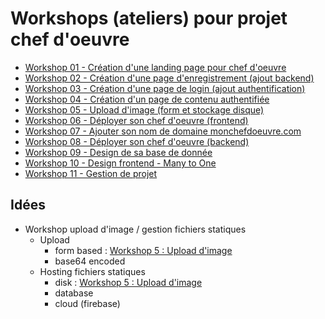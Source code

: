 # Workshops (ateliers) pour projet chef d'oeuvre

- [Workshop 01 - Création d'une landing page pour chef d'oeuvre](01-landing-page)
- [Workshop 02 - Création d'une page d'enregistrement (ajout backend)](02-backend)
- [Workshop 03 - Création d'une page de login (ajout authentification)](03-login)
- [Workshop 04 - Création d'un page de contenu authentifiée](04-contenu)
- [Workshop 05 - Upload d'image (form et stockage disque)](05-upload-image)
- [Workshop 06 - Déployer son chef d'oeuvre (frontend)](06-deployment-frontend)
- [Workshop 07 - Ajouter son nom de domaine monchefdoeuvre.com](07-custom-domain)
- [Workshop 08 - Déployer son chef d'oeuvre (backend)](08-deployment-backend)
- [Workshop 09 - Design de sa base de donnée](09-design-base-de-donnee)
- [Workshop 10 - Design frontend - Many to One](10-design-frontend-many-to-one)
- [Workshop 11 - Gestion de projet](11-gestion-de-projet)

## Idées

- Workshop upload d'image / gestion fichiers statiques
    - Upload
        - form based : [Workshop 5 : Upload d'image](05-upload-image)
        - base64 encoded
    - Hosting fichiers statiques
        - disk : [Workshop 5 : Upload d'image](05-upload-image)
        - database
        - cloud (firebase)
